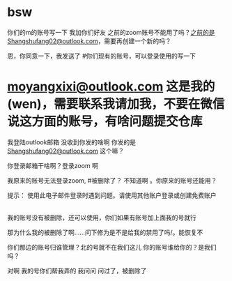 # bsw
你们的m的账号写一下
我加你们好友
之前的zoom账号不能用了吗？之前的是Shangshufang02@outlook.com，需要再创建一个新的吗？

恩，你同意一下，我发送了
#你们现有的账号，可以登录使用的写一下
# moyangxixi@outlook.com 这是我的 (wen)，需要联系我请加我，不要在微信说这方面的账号，有啥问题提交仓库


我登陆outlook邮箱 没收到你发的啥啊
你发的是 Shangshufang02@outlook.com 这个嘛？

你登录邮箱干啥啊？登录zoom 啊


我原来的账号无法登录zoom,
#被删除了？
不知道啊 。你原来的账号还能用？

提示：     使用此电子邮件登录时遇到问题。请使用其他账户登录或创建免费账户

<br/>
我的账号没有被删除，还可以使用，你们如果有账号加上面我的号就行

那为什么我的被删除了啊......问下修为是不是给我的禁用了吗/。能恢复不

你们那边的账号归谁管理？北的号就不在我们这儿
你的账号谁给你的？是我们吗？


对啊  我的号你们帮我弄的
我问问
问过了，被删除了

